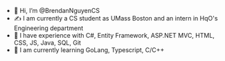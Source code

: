- 👋 Hi, I’m @BrendanNguyenCS
- ✍ I am currently a CS student as UMass Boston and an intern in HqO's Engineering department
- 🌱 I have experience with C#, Entity Framework, ASP.NET MVC, HTML, CSS, JS, Java, SQL, Git
- 📝 I am currently learning GoLang, Typescript, C/C++

<!---
BrendanNguyenCS/BrendanNguyenCS is a ✨ special ✨ repository because its `README.md` (this file) appears on your GitHub profile.
You can click the Preview link to take a look at your changes.
--->
